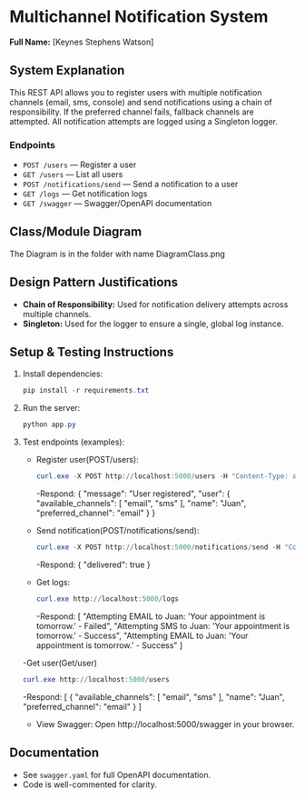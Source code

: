 # Multichannel Notification System

**Full Name:** [Keynes Stephens Watson]

## System Explanation
This REST API allows you to register users with multiple notification channels (email, sms, console) and send notifications using a chain of responsibility. If the preferred channel fails, fallback channels are attempted. All notification attempts are logged using a Singleton logger.

### Endpoints
- `POST /users` — Register a user
- `GET /users` — List all users
- `POST /notifications/send` — Send a notification to a user
- `GET /logs` — Get notification logs
- `GET /swagger` — Swagger/OpenAPI documentation

## Class/Module Diagram
The Diagram is in the folder with name DiagramClass.png

## Design Pattern Justifications
- **Chain of Responsibility:** Used for notification delivery attempts across multiple channels.
- **Singleton:** Used for the logger to ensure a single, global log instance.

## Setup & Testing Instructions
1. Install dependencies:
   ```powershell
   pip install -r requirements.txt
   ```
2. Run the server:
   ```powershell
   python app.py
   ```
3. Test endpoints (examples):
   - Register user(POST/users):
     ```powershell
     curl.exe -X POST http://localhost:5000/users -H "Content-Type: application/json" -d "{\"name\":\"Juan\",\"preferred_channel\":\"email\",\"available_channels\":[\"email\",\"sms\"]}"
     ```
     -Respond:
     {
        "message": "User registered",
        "user": {
              "available_channels": [
              "email",
              "sms"
             ],
             "name": "Juan",
             "preferred_channel": "email"
        }
      }
     
   - Send notification(POST/notifications/send):
     ```powershell
     curl.exe -X POST http://localhost:5000/notifications/send -H "Content-Type: application/json" -d "{\"user_name\":\"Juan\",\"message\":\"Your appointment is tomorrow.\",\"priority\":\"high\"}"
     ```
     -Respond:
     {
       "delivered": true
      }
   - Get logs:
     ```powershell
     curl.exe http://localhost:5000/logs
     ```
     -Respond:
     [
       "Attempting EMAIL to Juan: 'Your appointment is tomorrow.' - Failed",
       "Attempting SMS to Juan: 'Your appointment is tomorrow.' - Success",
       "Attempting EMAIL to Juan: 'Your appointment is tomorrow.' - Success"
      ]

   -Get user(Get/user)
      ```powershell
      curl.exe http://localhost:5000/users
      ```
    -Respond:
      [
       {
        "available_channels": [
            "email",
            "sms"
        ],
        "name": "Juan",
        "preferred_channel": "email"
       }
      ]
   - View Swagger:
     Open http://localhost:5000/swagger in your browser.

## Documentation
- See `swagger.yaml` for full OpenAPI documentation.
- Code is well-commented for clarity.
